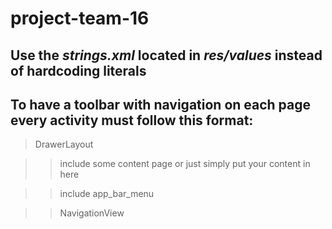 # project-team-16

## Use the *strings.xml* located in *res/values* instead of hardcoding literals

## To have a toolbar with navigation on each page every activity must follow this format:

> DrawerLayout

  > >include some content page or just simply put your content in here
  
  > >include app_bar_menu
  
  > >NavigationView
